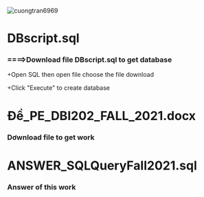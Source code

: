 <p align="left"> <img src="https://komarev.com/ghpvc/?username=cuongtran6969&label=Profile%20views&color=0e75b6&style=flat" alt="cuongtran6969" /> </p>
<h1>DBscript.sql</h1>
<h3>====>Download file DBscript.sql to get database</h3>
<p>+Open SQL then open file choose the file download</p>
<p>+Click "Execute" to create database</p>

<h1>Đề_PE_DBI202_FALL_2021.docx</h1>
<h3>Dơwnload file to get work</h3>

<h1>ANSWER_SQLQueryFall2021.sql</h1>
<h3>Answer of this work</h3>
